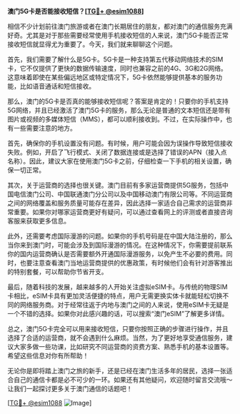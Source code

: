 **澳门5G卡是否能接收短信？[[TG💪+ @esim1088](https://t.me/s/esim1088)]**

相信不少计划前往澳门旅游或者在澳门长期居住的朋友，都对澳门的通信服务充满好奇。尤其是对于那些需要经常使用手机接收短信的人来说，澳门5G卡能否正常接收短信就显得尤为重要了。今天，我们就来聊聊这个问题。

首先，我们需要了解什么是5G卡。5G卡是一种支持第五代移动网络技术的SIM卡，它不仅提供了更快的数据传输速度，同时也兼容之前的4G、3G和2G网络。这意味着即使在某些偏远地区或特定情况下，5G卡依然能够提供基本的服务功能，比如语音通话和短信接收。

那么，澳门的5G卡是否真的能够接收短信呢？答案是肯定的！只要你的手机支持5G网络，并且已经激活了澳门5G卡的服务，那么无论是普通的文本短信还是带有图片或视频的多媒体短信（MMS），都可以顺利接收到。不过，在实际操作中，也有一些需要注意的地方。

首先，确保你的手机设置没有问题。有时候，用户可能会因为误操作导致短信接收失败。例如，开启了飞行模式、关闭了数据连接或是选择了错误的APN（接入点名称）。因此，建议大家在使用澳门5G卡之前，仔细检查一下手机的相关设置，确保一切正常。

其次，关于运营商的选择也很关键。澳门目前有多家运营商提供5G服务，包括中国电信澳门公司、中国联通澳门分公司以及中国移动澳门有限公司等。不同运营商之间的网络覆盖和服务质量可能存在差异，因此选择一家适合自己需求的运营商非常重要。如果你对哪家运营商更好有疑问，可以通过查看网上的评测或者直接咨询客服来获取更多信息。

此外，还需要考虑国际漫游的问题。如果你的手机号码是在中国大陆注册的，那么当你来到澳门时，可能会涉及到国际漫游的情况。在这种情况下，你需要提前联系你的国内运营商确认是否需要额外开通国际漫游服务，以免产生不必要的费用。同时，也要注意查看澳门当地运营商提供的优惠政策，有时候他们会有针对游客推出的特别套餐，可以帮助你节省开支。

最后，随着科技的发展，越来越多的人开始关注虚拟eSIM卡。与传统的物理SIM卡相比，eSIM卡具有更加灵活便捷的特点，用户无需更换实体卡就能轻松切换不同的网络服务商。对于经常往返于内地与澳门之间的人来说，使用eSIM卡无疑是一个不错的选择。如果你对此感兴趣的话，可以搜索“澳门eSIM”了解更多详情。

总之，澳门5G卡完全可以用来接收短信，只要你按照正确的步骤进行操作，并且选择了合适的运营商，就不会遇到什么麻烦。当然，为了更好地享受通信服务，建议大家多做一些功课，比如研究不同运营商的资费方案、熟悉手机的基本设置等。希望这些信息对你有所帮助！

无论你是即将踏上澳门之旅的新手，还是已经在澳门生活多年的居民，选择一张适合自己的通信卡都是必不可少的一环。如果还有其他疑问，欢迎随时留言交流哦～让我们一起探讨更多关于澳门通信的话题吧！

[[TG💪+ @esim1088](https://t.me/s/esim1088) ![Image](https://i.postimg.cc/4NQfJmqS/Snipaste-2025-05-13-00-14-12.png)]